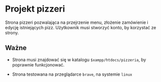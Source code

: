 # Projekt pizzeri

Strona pizzeri pozwalająca na przejrzenie menu, złożenie zamówienie i edycję istniejących pizz.
Użytkownik musi stworzyć konto, by korzystać ze strony.

## Ważne
- Strona musi znajdować się w katalogu `$xampp/htdocs/pizzeria`, by poprawnie funkcjonować.

- Strona testowana na przeglądarce `brave`, na systemie `linux`
